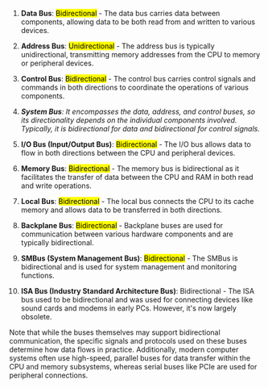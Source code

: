 1. **Data Bus**: <mark class="hltr-green">Bidirectional</mark> - The data bus carries data between components, allowing data to be both read from and written to various devices.
    
2. **Address Bus**: <mark class="hltr-blue">Unidirectional</mark> - The address bus is typically unidirectional, transmitting memory addresses from the CPU to memory or peripheral devices.
    
3. **Control Bus**: <mark class="hltr-green">Bidirectional</mark> - The control bus carries control signals and commands in both directions to coordinate the operations of various components.
    
4. _**System Bus**: It encompasses the data, address, and control buses, so its directionality depends on the individual components involved. Typically, it is bidirectional for data and bidirectional for control signals._
    
5. **I/O Bus (Input/Output Bus)**: <mark class="hltr-green">Bidirectional</mark> - The I/O bus allows data to flow in both directions between the CPU and peripheral devices.
    
6. **Memory Bus**: <mark class="hltr-green">Bidirectional</mark> - The memory bus is bidirectional as it facilitates the transfer of data between the CPU and RAM in both read and write operations.
    
7. **Local Bus**: <mark class="hltr-green">Bidirectional</mark> - The local bus connects the CPU to its cache memory and allows data to be transferred in both directions.
    
8. **Backplane Bus**: <mark class="hltr-green">Bidirectional</mark> - Backplane buses are used for communication between various hardware components and are typically bidirectional.
    
9. **SMBus (System Management Bus)**: <mark class="hltr-green">Bidirectional</mark> - The SMBus is bidirectional and is used for system management and monitoring functions.
    
10. **ISA Bus (Industry Standard Architecture Bus)**: Bidirectional - The ISA bus used to be bidirectional and was used for connecting devices like sound cards and modems in early PCs. However, it's now largely obsolete.
    

Note that while the buses themselves may support bidirectional communication, the specific signals and protocols used on these buses determine how data flows in practice. Additionally, modern computer systems often use high-speed, parallel buses for data transfer within the CPU and memory subsystems, whereas serial buses like PCIe are used for peripheral connections.